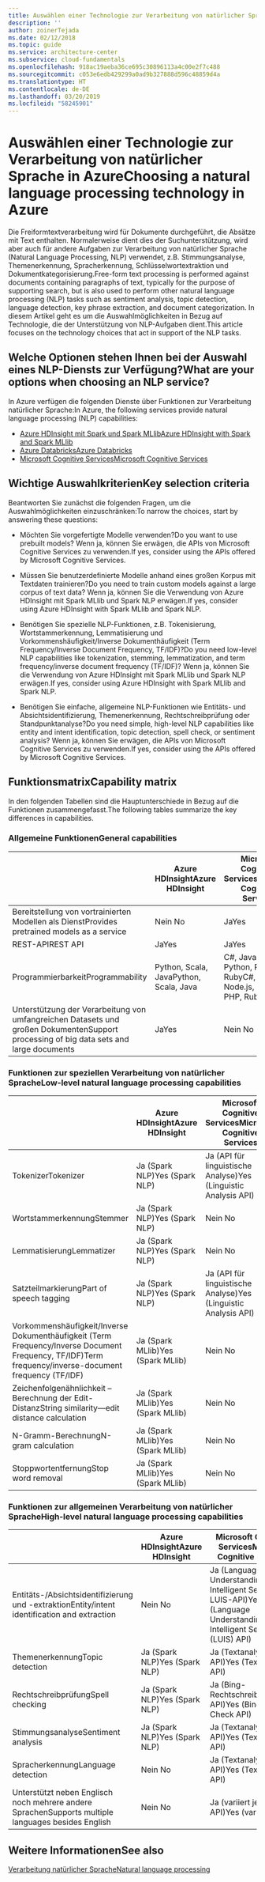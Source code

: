 ```yaml
---
title: Auswählen einer Technologie zur Verarbeitung von natürlicher Sprache
description: ''
author: zoinerTejada
ms.date: 02/12/2018
ms.topic: guide
ms.service: architecture-center
ms.subservice: cloud-fundamentals
ms.openlocfilehash: 918ac19aeba36ce695c30896113a4c00e2f7c488
ms.sourcegitcommit: c053e6edb429299a0ad9b327888d596c48859d4a
ms.translationtype: HT
ms.contentlocale: de-DE
ms.lasthandoff: 03/20/2019
ms.locfileid: "58245901"
---
```

# <a name="choosing-a-natural-language-processing-technology-in-azure"></a><span data-ttu-id="8e238-102">Auswählen einer Technologie zur Verarbeitung von natürlicher Sprache in Azure</span><span class="sxs-lookup"><span data-stu-id="8e238-102">Choosing a natural language processing technology in Azure</span></span>

<span data-ttu-id="8e238-103">Die Freiformtextverarbeitung wird für Dokumente durchgeführt, die Absätze mit Text enthalten. Normalerweise dient dies der Suchunterstützung, wird aber auch für andere Aufgaben zur Verarbeitung von natürlicher Sprache (Natural Language Processing, NLP) verwendet, z.B. Stimmungsanalyse, Themenerkennung, Spracherkennung, Schlüsselwortextraktion und Dokumentkategorisierung.</span><span class="sxs-lookup"><span data-stu-id="8e238-103">Free-form text processing is performed against documents containing paragraphs of text, typically for the purpose of supporting search, but is also used to perform other natural language processing (NLP) tasks such as sentiment analysis, topic detection, language detection, key phrase extraction, and document categorization.</span></span> <span data-ttu-id="8e238-104">In diesem Artikel geht es um die Auswahlmöglichkeiten in Bezug auf Technologie, die der Unterstützung von NLP-Aufgaben dient.</span><span class="sxs-lookup"><span data-stu-id="8e238-104">This article focuses on the technology choices that act in support of the NLP tasks.</span></span>

<!-- markdownlint-disable MD026 -->

## <a name="what-are-your-options-when-choosing-an-nlp-service"></a><span data-ttu-id="8e238-105">Welche Optionen stehen Ihnen bei der Auswahl eines NLP-Diensts zur Verfügung?</span><span class="sxs-lookup"><span data-stu-id="8e238-105">What are your options when choosing an NLP service?</span></span>

<!-- markdownlint-enable MD026 -->

<span data-ttu-id="8e238-106">In Azure verfügen die folgenden Dienste über Funktionen zur Verarbeitung natürlicher Sprache:</span><span class="sxs-lookup"><span data-stu-id="8e238-106">In Azure, the following services provide natural language processing (NLP) capabilities:</span></span>

- [<span data-ttu-id="8e238-107">Azure HDInsight mit Spark und Spark MLlib</span><span class="sxs-lookup"><span data-stu-id="8e238-107">Azure HDInsight with Spark and Spark MLlib</span></span>](/azure/hdinsight/spark/apache-spark-overview)
- [<span data-ttu-id="8e238-108">Azure Databricks</span><span class="sxs-lookup"><span data-stu-id="8e238-108">Azure Databricks</span></span>](/azure/azure-databricks/what-is-azure-databricks)
- [<span data-ttu-id="8e238-109">Microsoft Cognitive Services</span><span class="sxs-lookup"><span data-stu-id="8e238-109">Microsoft Cognitive Services</span></span>](/azure/cognitive-services/welcome)

## <a name="key-selection-criteria"></a><span data-ttu-id="8e238-110">Wichtige Auswahlkriterien</span><span class="sxs-lookup"><span data-stu-id="8e238-110">Key selection criteria</span></span>

<span data-ttu-id="8e238-111">Beantworten Sie zunächst die folgenden Fragen, um die Auswahlmöglichkeiten einzuschränken:</span><span class="sxs-lookup"><span data-stu-id="8e238-111">To narrow the choices, start by answering these questions:</span></span>

- <span data-ttu-id="8e238-112">Möchten Sie vorgefertigte Modelle verwenden?</span><span class="sxs-lookup"><span data-stu-id="8e238-112">Do you want to use prebuilt models?</span></span> <span data-ttu-id="8e238-113">Wenn ja, können Sie erwägen, die APIs von Microsoft Cognitive Services zu verwenden.</span><span class="sxs-lookup"><span data-stu-id="8e238-113">If yes, consider using the APIs offered by Microsoft Cognitive Services.</span></span>

- <span data-ttu-id="8e238-114">Müssen Sie benutzerdefinierte Modelle anhand eines großen Korpus mit Textdaten trainieren?</span><span class="sxs-lookup"><span data-stu-id="8e238-114">Do you need to train custom models against a large corpus of text data?</span></span> <span data-ttu-id="8e238-115">Wenn ja, können Sie die Verwendung von Azure HDInsight mit Spark MLlib und Spark NLP erwägen.</span><span class="sxs-lookup"><span data-stu-id="8e238-115">If yes, consider using Azure HDInsight with Spark MLlib and Spark NLP.</span></span>

- <span data-ttu-id="8e238-116">Benötigen Sie spezielle NLP-Funktionen, z.B. Tokenisierung, Wortstammerkennung, Lemmatisierung und Vorkommenshäufigkeit/Inverse Dokumenthäufigkeit (Term Frequency/Inverse Document Frequency, TF/IDF)?</span><span class="sxs-lookup"><span data-stu-id="8e238-116">Do you need low-level NLP capabilities like tokenization, stemming, lemmatization, and term frequency/inverse document frequency (TF/IDF)?</span></span> <span data-ttu-id="8e238-117">Wenn ja, können Sie die Verwendung von Azure HDInsight mit Spark MLlib und Spark NLP erwägen.</span><span class="sxs-lookup"><span data-stu-id="8e238-117">If yes, consider using Azure HDInsight with Spark MLlib and Spark NLP.</span></span>

- <span data-ttu-id="8e238-118">Benötigen Sie einfache, allgemeine NLP-Funktionen wie Entitäts- und Absichtsidentifizierung, Themenerkennung, Rechtschreibprüfung oder Standpunktanalyse?</span><span class="sxs-lookup"><span data-stu-id="8e238-118">Do you need simple, high-level NLP capabilities like entity and intent identification, topic detection, spell check, or sentiment analysis?</span></span> <span data-ttu-id="8e238-119">Wenn ja, können Sie erwägen, die APIs von Microsoft Cognitive Services zu verwenden.</span><span class="sxs-lookup"><span data-stu-id="8e238-119">If yes, consider using the APIs offered by Microsoft Cognitive Services.</span></span>

## <a name="capability-matrix"></a><span data-ttu-id="8e238-120">Funktionsmatrix</span><span class="sxs-lookup"><span data-stu-id="8e238-120">Capability matrix</span></span>

<span data-ttu-id="8e238-121">In den folgenden Tabellen sind die Hauptunterschiede in Bezug auf die Funktionen zusammengefasst.</span><span class="sxs-lookup"><span data-stu-id="8e238-121">The following tables summarize the key differences in capabilities.</span></span>

### <a name="general-capabilities"></a><span data-ttu-id="8e238-122">Allgemeine Funktionen</span><span class="sxs-lookup"><span data-stu-id="8e238-122">General capabilities</span></span>

| | <span data-ttu-id="8e238-123">Azure HDInsight</span><span class="sxs-lookup"><span data-stu-id="8e238-123">Azure HDInsight</span></span> | <span data-ttu-id="8e238-124">Microsoft Cognitive Services</span><span class="sxs-lookup"><span data-stu-id="8e238-124">Microsoft Cognitive Services</span></span> |
| --- | --- | --- |
| <span data-ttu-id="8e238-125">Bereitstellung von vortrainierten Modellen als Dienst</span><span class="sxs-lookup"><span data-stu-id="8e238-125">Provides pretrained models as a service</span></span> | <span data-ttu-id="8e238-126">Nein </span><span class="sxs-lookup"><span data-stu-id="8e238-126">No</span></span> | <span data-ttu-id="8e238-127">Ja</span><span class="sxs-lookup"><span data-stu-id="8e238-127">Yes</span></span> |
| <span data-ttu-id="8e238-128">REST-API</span><span class="sxs-lookup"><span data-stu-id="8e238-128">REST API</span></span> | <span data-ttu-id="8e238-129">Ja</span><span class="sxs-lookup"><span data-stu-id="8e238-129">Yes</span></span> | <span data-ttu-id="8e238-130">Ja</span><span class="sxs-lookup"><span data-stu-id="8e238-130">Yes</span></span> |
| <span data-ttu-id="8e238-131">Programmierbarkeit</span><span class="sxs-lookup"><span data-stu-id="8e238-131">Programmability</span></span> | <span data-ttu-id="8e238-132">Python, Scala, Java</span><span class="sxs-lookup"><span data-stu-id="8e238-132">Python, Scala, Java</span></span> | <span data-ttu-id="8e238-133">C#, Java, Node.js, Python, PHP, Ruby</span><span class="sxs-lookup"><span data-stu-id="8e238-133">C#, Java, Node.js, Python, PHP, Ruby</span></span> |
| <span data-ttu-id="8e238-134">Unterstützung der Verarbeitung von umfangreichen Datasets und großen Dokumenten</span><span class="sxs-lookup"><span data-stu-id="8e238-134">Support processing of big data sets and large documents</span></span> | <span data-ttu-id="8e238-135">Ja</span><span class="sxs-lookup"><span data-stu-id="8e238-135">Yes</span></span> | <span data-ttu-id="8e238-136">Nein </span><span class="sxs-lookup"><span data-stu-id="8e238-136">No</span></span> |

### <a name="low-level-natural-language-processing-capabilities"></a><span data-ttu-id="8e238-137">Funktionen zur speziellen Verarbeitung von natürlicher Sprache</span><span class="sxs-lookup"><span data-stu-id="8e238-137">Low-level natural language processing capabilities</span></span>

| | <span data-ttu-id="8e238-138">Azure HDInsight</span><span class="sxs-lookup"><span data-stu-id="8e238-138">Azure HDInsight</span></span> | <span data-ttu-id="8e238-139">Microsoft Cognitive Services</span><span class="sxs-lookup"><span data-stu-id="8e238-139">Microsoft Cognitive Services</span></span> |  
| --- | --- | --- |
| <span data-ttu-id="8e238-140">Tokenizer</span><span class="sxs-lookup"><span data-stu-id="8e238-140">Tokenizer</span></span> | <span data-ttu-id="8e238-141">Ja (Spark NLP)</span><span class="sxs-lookup"><span data-stu-id="8e238-141">Yes (Spark NLP)</span></span> | <span data-ttu-id="8e238-142">Ja (API für linguistische Analyse)</span><span class="sxs-lookup"><span data-stu-id="8e238-142">Yes (Linguistic Analysis API)</span></span> |
| <span data-ttu-id="8e238-143">Wortstammerkennung</span><span class="sxs-lookup"><span data-stu-id="8e238-143">Stemmer</span></span> | <span data-ttu-id="8e238-144">Ja (Spark NLP)</span><span class="sxs-lookup"><span data-stu-id="8e238-144">Yes (Spark NLP)</span></span> | <span data-ttu-id="8e238-145">Nein </span><span class="sxs-lookup"><span data-stu-id="8e238-145">No</span></span> |
| <span data-ttu-id="8e238-146">Lemmatisierung</span><span class="sxs-lookup"><span data-stu-id="8e238-146">Lemmatizer</span></span> | <span data-ttu-id="8e238-147">Ja (Spark NLP)</span><span class="sxs-lookup"><span data-stu-id="8e238-147">Yes (Spark NLP)</span></span> | <span data-ttu-id="8e238-148">Nein </span><span class="sxs-lookup"><span data-stu-id="8e238-148">No</span></span> |
| <span data-ttu-id="8e238-149">Satzteilmarkierung</span><span class="sxs-lookup"><span data-stu-id="8e238-149">Part of speech tagging</span></span> | <span data-ttu-id="8e238-150">Ja (Spark NLP)</span><span class="sxs-lookup"><span data-stu-id="8e238-150">Yes (Spark NLP)</span></span> | <span data-ttu-id="8e238-151">Ja (API für linguistische Analyse)</span><span class="sxs-lookup"><span data-stu-id="8e238-151">Yes (Linguistic Analysis API)</span></span> |
| <span data-ttu-id="8e238-152">Vorkommenshäufigkeit/Inverse Dokumenthäufigkeit (Term Frequency/Inverse Document Frequency, TF/IDF)</span><span class="sxs-lookup"><span data-stu-id="8e238-152">Term frequency/inverse-document frequency (TF/IDF)</span></span> | <span data-ttu-id="8e238-153">Ja (Spark MLlib)</span><span class="sxs-lookup"><span data-stu-id="8e238-153">Yes (Spark MLlib)</span></span> | <span data-ttu-id="8e238-154">Nein </span><span class="sxs-lookup"><span data-stu-id="8e238-154">No</span></span> |
| <span data-ttu-id="8e238-155">Zeichenfolgenähnlichkeit – Berechnung der Edit-Distanz</span><span class="sxs-lookup"><span data-stu-id="8e238-155">String similarity&mdash;edit distance calculation</span></span> | <span data-ttu-id="8e238-156">Ja (Spark MLlib)</span><span class="sxs-lookup"><span data-stu-id="8e238-156">Yes (Spark MLlib)</span></span> | <span data-ttu-id="8e238-157">Nein </span><span class="sxs-lookup"><span data-stu-id="8e238-157">No</span></span> |
| <span data-ttu-id="8e238-158">N-Gramm-Berechnung</span><span class="sxs-lookup"><span data-stu-id="8e238-158">N-gram calculation</span></span> | <span data-ttu-id="8e238-159">Ja (Spark MLlib)</span><span class="sxs-lookup"><span data-stu-id="8e238-159">Yes (Spark MLlib)</span></span> | <span data-ttu-id="8e238-160">Nein </span><span class="sxs-lookup"><span data-stu-id="8e238-160">No</span></span> |
| <span data-ttu-id="8e238-161">Stoppwortentfernung</span><span class="sxs-lookup"><span data-stu-id="8e238-161">Stop word removal</span></span> | <span data-ttu-id="8e238-162">Ja (Spark MLlib)</span><span class="sxs-lookup"><span data-stu-id="8e238-162">Yes (Spark MLlib)</span></span> | <span data-ttu-id="8e238-163">Nein </span><span class="sxs-lookup"><span data-stu-id="8e238-163">No</span></span> |

### <a name="high-level-natural-language-processing-capabilities"></a><span data-ttu-id="8e238-164">Funktionen zur allgemeinen Verarbeitung von natürlicher Sprache</span><span class="sxs-lookup"><span data-stu-id="8e238-164">High-level natural language processing capabilities</span></span>

| | <span data-ttu-id="8e238-165">Azure HDInsight</span><span class="sxs-lookup"><span data-stu-id="8e238-165">Azure HDInsight</span></span> | <span data-ttu-id="8e238-166">Microsoft Cognitive Services</span><span class="sxs-lookup"><span data-stu-id="8e238-166">Microsoft Cognitive Services</span></span> |
| --- | --- | --- |
| <span data-ttu-id="8e238-167">Entitäts-/Absichtsidentifizierung und -extraktion</span><span class="sxs-lookup"><span data-stu-id="8e238-167">Entity/intent identification and extraction</span></span> | <span data-ttu-id="8e238-168">Nein </span><span class="sxs-lookup"><span data-stu-id="8e238-168">No</span></span> | <span data-ttu-id="8e238-169">Ja (Language Understanding Intelligent Service-API, LUIS-API)</span><span class="sxs-lookup"><span data-stu-id="8e238-169">Yes (Language Understanding Intelligent Service (LUIS) API)</span></span> |
| <span data-ttu-id="8e238-170">Themenerkennung</span><span class="sxs-lookup"><span data-stu-id="8e238-170">Topic detection</span></span> | <span data-ttu-id="8e238-171">Ja (Spark NLP)</span><span class="sxs-lookup"><span data-stu-id="8e238-171">Yes (Spark NLP)</span></span> | <span data-ttu-id="8e238-172">Ja (Textanalyse-API)</span><span class="sxs-lookup"><span data-stu-id="8e238-172">Yes (Text Analytics API)</span></span> |
| <span data-ttu-id="8e238-173">Rechtschreibprüfung</span><span class="sxs-lookup"><span data-stu-id="8e238-173">Spell checking</span></span> | <span data-ttu-id="8e238-174">Ja (Spark NLP)</span><span class="sxs-lookup"><span data-stu-id="8e238-174">Yes (Spark NLP)</span></span> | <span data-ttu-id="8e238-175">Ja (Bing-Rechtschreibprüfungs-API)</span><span class="sxs-lookup"><span data-stu-id="8e238-175">Yes (Bing Spell Check API)</span></span> |
| <span data-ttu-id="8e238-176">Stimmungsanalyse</span><span class="sxs-lookup"><span data-stu-id="8e238-176">Sentiment analysis</span></span> | <span data-ttu-id="8e238-177">Ja (Spark NLP)</span><span class="sxs-lookup"><span data-stu-id="8e238-177">Yes (Spark NLP)</span></span> | <span data-ttu-id="8e238-178">Ja (Textanalyse-API)</span><span class="sxs-lookup"><span data-stu-id="8e238-178">Yes (Text Analytics API)</span></span> |
| <span data-ttu-id="8e238-179">Spracherkennung</span><span class="sxs-lookup"><span data-stu-id="8e238-179">Language detection</span></span> | <span data-ttu-id="8e238-180">Nein </span><span class="sxs-lookup"><span data-stu-id="8e238-180">No</span></span> | <span data-ttu-id="8e238-181">Ja (Textanalyse-API)</span><span class="sxs-lookup"><span data-stu-id="8e238-181">Yes (Text Analytics API)</span></span> |
| <span data-ttu-id="8e238-182">Unterstützt neben Englisch noch mehrere andere Sprachen</span><span class="sxs-lookup"><span data-stu-id="8e238-182">Supports multiple languages besides English</span></span> | <span data-ttu-id="8e238-183">Nein </span><span class="sxs-lookup"><span data-stu-id="8e238-183">No</span></span> | <span data-ttu-id="8e238-184">Ja (variiert je nach API)</span><span class="sxs-lookup"><span data-stu-id="8e238-184">Yes (varies by API)</span></span> |

## <a name="see-also"></a><span data-ttu-id="8e238-185">Weitere Informationen</span><span class="sxs-lookup"><span data-stu-id="8e238-185">See also</span></span>

[<span data-ttu-id="8e238-186">Verarbeitung natürlicher Sprache</span><span class="sxs-lookup"><span data-stu-id="8e238-186">Natural language processing</span></span>](../scenarios/natural-language-processing.md)
